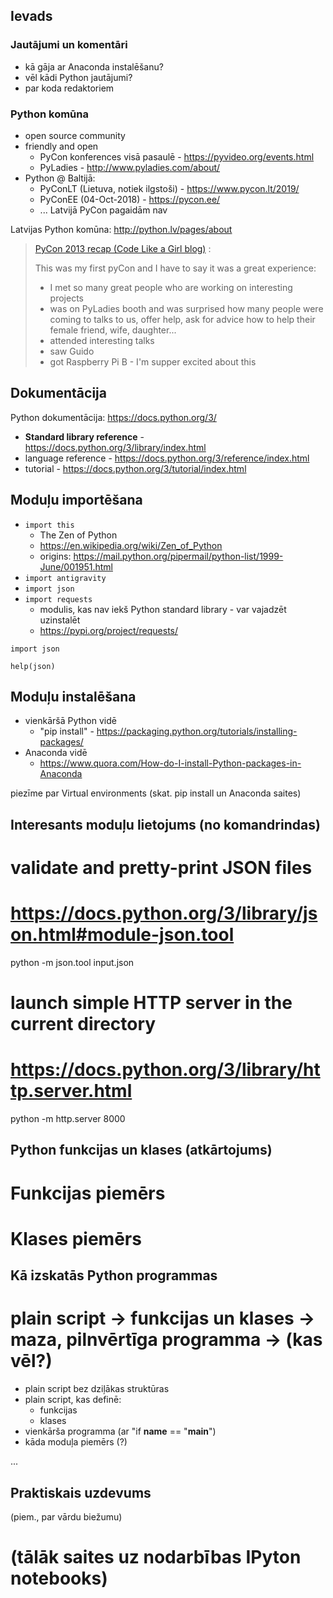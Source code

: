 ## Ievads

### Jautājumi un komentāri

  - kā gāja ar Anaconda instalēšanu?
  - vēl kādi Python jautājumi?
  - par koda redaktoriem

### Python komūna 

  - open source community
  - friendly and open
    - PyCon konferences visā pasaulē - https://pyvideo.org/events.html
    - PyLadies - http://www.pyladies.com/about/
  - Python @ Baltijā:
    - PyConLT (Lietuva, notiek ilgstoši) - https://www.pycon.lt/2019/
    - PyConEE (04-Oct-2018) - https://pycon.ee/
    - ... Latvijā PyCon pagaidām nav 

Latvijas Python komūna:
http://python.lv/pages/about

> [PyCon 2013 recap (Code Like a Girl blog)](http://melitamihaljevic.blogspot.com/2013/03/pycon-2013-recap.html) :
> 
> This was my first pyCon and I have to say it was a great experience:
> 
> * I met so many great people who are working on interesting projects
> * was on PyLadies booth and was surprised how many people were coming to talks to us, offer help, ask for advice how to help their female friend, wife, daughter...
> * attended interesting talks
> * saw Guido
> * got Raspberry Pi B - I'm supper excited about this

## Dokumentācija

Python dokumentācija:
https://docs.python.org/3/

- **Standard library reference** - https://docs.python.org/3/library/index.html
- language reference - https://docs.python.org/3/reference/index.html
- tutorial - https://docs.python.org/3/tutorial/index.html

## Moduļu importēšana

- `import this`
  - The Zen of Python
  - https://en.wikipedia.org/wiki/Zen_of_Python
  - origins: https://mail.python.org/pipermail/python-list/1999-June/001951.html
- `import antigravity`
- `import json`
- `import requests`
  - modulis, kas nav iekš Python standard library - var vajadzēt uzinstalēt
  - https://pypi.org/project/requests/

```
import json

help(json)
```

## Moduļu instalēšana

- vienkāršā Python vidē
  - "pip install" - https://packaging.python.org/tutorials/installing-packages/ 
- Anaconda vidē 
  - https://www.quora.com/How-do-I-install-Python-packages-in-Anaconda

piezīme par Virtual environments (skat. pip install un Anaconda saites)

## Interesants moduļu lietojums (no komandrindas)

# validate and pretty-print JSON files
#    https://docs.python.org/3/library/json.html#module-json.tool
python -m json.tool input.json

# launch simple HTTP server in the current directory
#    https://docs.python.org/3/library/http.server.html
python -m http.server 8000



## Python funkcijas un klases (atkārtojums)

# Funkcijas piemērs

# Klases piemērs



## Kā izskatās Python programmas

# plain script -> funkcijas un klases -> maza, pilnvērtīga programma -> (kas vēl?)

- plain script bez dziļākas struktūras
- plain script, kas definē:
  - funkcijas
  - klases
- vienkārša programma (ar "if __name__ == "__main__")
- kāda moduļa piemērs (?)



...


## Praktiskais uzdevums

(piem., par vārdu biežumu)


# (tālāk saites uz nodarbības IPyton notebooks)
